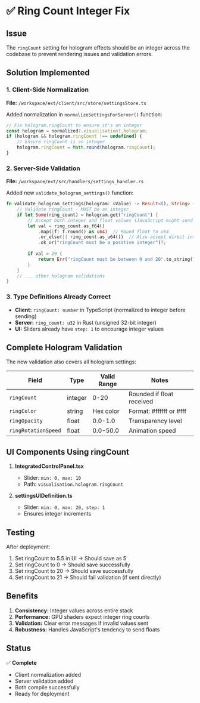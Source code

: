 # ✅ Ring Count Integer Fix

## Issue
The `ringCount` setting for hologram effects should be an integer across the codebase to prevent rendering issues and validation errors.

## Solution Implemented

### 1. Client-Side Normalization
**File:** `/workspace/ext/client/src/store/settingsStore.ts`

Added normalization in `normalizeSettingsForServer()` function:
```javascript
// Fix hologram.ringCount to ensure it's an integer
const hologram = normalized?.visualisation?.hologram;
if (hologram && hologram.ringCount !== undefined) {
    // Ensure ringCount is an integer
    hologram.ringCount = Math.round(hologram.ringCount);
}
```

### 2. Server-Side Validation
**File:** `/workspace/ext/src/handlers/settings_handler.rs`

Added new `validate_hologram_settings()` function:
```rust
fn validate_hologram_settings(hologram: &Value) -> Result<(), String> {
    // Validate ringCount - MUST be an integer
    if let Some(ring_count) = hologram.get("ringCount") {
        // Accept both integer and float values (JavaScript might send 5.0)
        let val = ring_count.as_f64()
            .map(|f| f.round() as u64)  // Round float to u64
            .or_else(|| ring_count.as_u64())  // Also accept direct integer
            .ok_or("ringCount must be a positive integer")?;
        
        if val > 20 {
            return Err("ringCount must be between 0 and 20".to_string());
        }
    }
    // ... other hologram validations
}
```

### 3. Type Definitions Already Correct
- **Client:** `ringCount: number` in TypeScript (normalized to integer before sending)
- **Server:** `ring_count: u32` in Rust (unsigned 32-bit integer)
- **UI:** Sliders already have `step: 1` to encourage integer values

## Complete Hologram Validation

The new validation also covers all hologram settings:

| Field | Type | Valid Range | Notes |
|-------|------|-------------|-------|
| `ringCount` | integer | 0-20 | Rounded if float received |
| `ringColor` | string | Hex color | Format: #ffffff or #fff |
| `ringOpacity` | float | 0.0-1.0 | Transparency level |
| `ringRotationSpeed` | float | 0.0-50.0 | Animation speed |

## UI Components Using ringCount

1. **IntegratedControlPanel.tsx**
   - Slider: `min: 0, max: 10`
   - Path: `visualisation.hologram.ringCount`

2. **settingsUIDefinition.ts**
   - Slider: `min: 0, max: 20, step: 1`
   - Ensures integer increments

## Testing

After deployment:
1. Set ringCount to 5.5 in UI → Should save as 5
2. Set ringCount to 0 → Should save successfully
3. Set ringCount to 20 → Should save successfully
4. Set ringCount to 21 → Should fail validation (if sent directly)

## Benefits

1. **Consistency:** Integer values across entire stack
2. **Performance:** GPU shaders expect integer ring counts
3. **Validation:** Clear error messages if invalid values sent
4. **Robustness:** Handles JavaScript's tendency to send floats

## Status

✅ **Complete**
- Client normalization added
- Server validation added
- Both compile successfully
- Ready for deployment